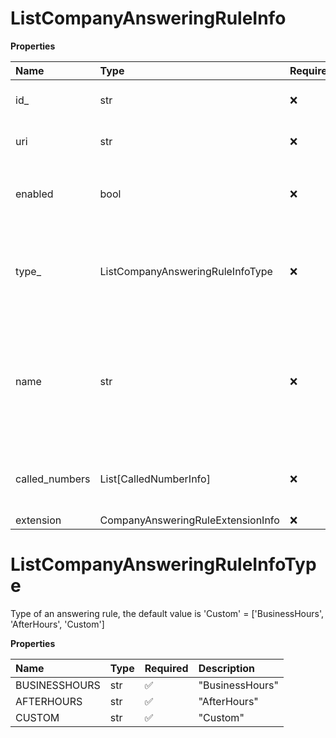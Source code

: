 # ListCompanyAnsweringRuleInfo

**Properties**

| Name           | Type                              | Required | Description                                                                                                                                   |
| :------------- | :-------------------------------- | :------- | :-------------------------------------------------------------------------------------------------------------------------------------------- |
| id\_           | str                               | ❌       | Internal identifier of an answering rule                                                                                                      |
| uri            | str                               | ❌       | Canonical URI of an answering rule                                                                                                            |
| enabled        | bool                              | ❌       | Specifies if the rule is active or inactive. The default value is `true`                                                                      |
| type\_         | ListCompanyAnsweringRuleInfoType  | ❌       | Type of an answering rule, the default value is 'Custom' = ['BusinessHours', 'AfterHours', 'Custom']                                          |
| name           | str                               | ❌       | Name of an answering rule specified by user. Max number of symbols is 30. The default value is 'My Rule N' where 'N' is the first free number |
| called_numbers | List[CalledNumberInfo]            | ❌       | Answering rules are applied when calling to selected number(s)                                                                                |
| extension      | CompanyAnsweringRuleExtensionInfo | ❌       |                                                                                                                                               |

# ListCompanyAnsweringRuleInfoType

Type of an answering rule, the default value is 'Custom' = ['BusinessHours', 'AfterHours', 'Custom']

**Properties**

| Name          | Type | Required | Description     |
| :------------ | :--- | :------- | :-------------- |
| BUSINESSHOURS | str  | ✅       | "BusinessHours" |
| AFTERHOURS    | str  | ✅       | "AfterHours"    |
| CUSTOM        | str  | ✅       | "Custom"        |

<!-- This file was generated by liblab | https://liblab.com/ -->
